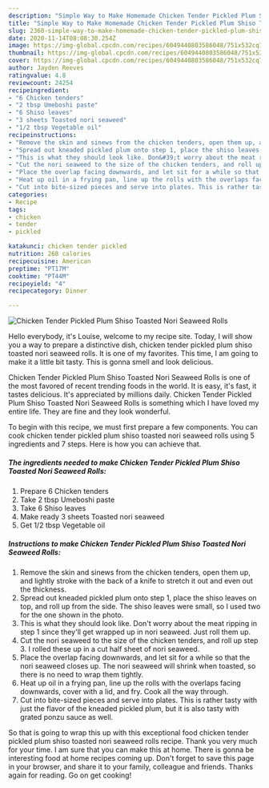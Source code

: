 ```yaml
---
description: "Simple Way to Make Homemade Chicken Tender Pickled Plum Shiso Toasted Nori Seaweed Rolls"
title: "Simple Way to Make Homemade Chicken Tender Pickled Plum Shiso Toasted Nori Seaweed Rolls"
slug: 2360-simple-way-to-make-homemade-chicken-tender-pickled-plum-shiso-toasted-nori-seaweed-rolls
date: 2020-11-14T08:08:30.254Z
image: https://img-global.cpcdn.com/recipes/6049440803586048/751x532cq70/chicken-tender-pickled-plum-shiso-toasted-nori-seaweed-rolls-recipe-main-photo.jpg
thumbnail: https://img-global.cpcdn.com/recipes/6049440803586048/751x532cq70/chicken-tender-pickled-plum-shiso-toasted-nori-seaweed-rolls-recipe-main-photo.jpg
cover: https://img-global.cpcdn.com/recipes/6049440803586048/751x532cq70/chicken-tender-pickled-plum-shiso-toasted-nori-seaweed-rolls-recipe-main-photo.jpg
author: Jayden Reeves
ratingvalue: 4.8
reviewcount: 24254
recipeingredient:
- "6 Chicken tenders"
- "2 tbsp Umeboshi paste"
- "6 Shiso leaves"
- "3 sheets Toasted nori seaweed"
- "1/2 tbsp Vegetable oil"
recipeinstructions:
- "Remove the skin and sinews from the chicken tenders, open them up, and lightly stroke with the back of a knife to stretch it out and even out the thickness."
- "Spread out kneaded pickled plum onto step 1, place the shiso leaves on top, and roll up from the side. The shiso leaves were small, so I used two for the one shown in the photo."
- "This is what they should look like. Don&#39;t worry about the meat ripping in step 1 since they&#39;ll get wrapped up in nori seaweed. Just roll them up."
- "Cut the nori seaweed to the size of the chicken tenders, and roll up step 3. I rolled these up in a cut  half sheet of nori seaweed."
- "Place the overlap facing downwards, and let sit for a while so that the nori seaweed closes up. The nori seaweed will shrink when toasted, so there is no need to wrap them tightly."
- "Heat up oil in a frying pan, line up the rolls with the overlaps facing downwards, cover with a lid, and fry. Cook all the way through."
- "Cut into bite-sized pieces and serve into plates. This is rather tasty with just the flavor of the kneaded pickled plum, but it is also tasty with grated ponzu sauce as well."
categories:
- Recipe
tags:
- chicken
- tender
- pickled

katakunci: chicken tender pickled 
nutrition: 268 calories
recipecuisine: American
preptime: "PT17M"
cooktime: "PT44M"
recipeyield: "4"
recipecategory: Dinner

---
```



![Chicken Tender Pickled Plum Shiso Toasted Nori Seaweed Rolls](https://img-global.cpcdn.com/recipes/6049440803586048/751x532cq70/chicken-tender-pickled-plum-shiso-toasted-nori-seaweed-rolls-recipe-main-photo.jpg)

Hello everybody, it's Louise, welcome to my recipe site. Today, I will show you a way to prepare a distinctive dish, chicken tender pickled plum shiso toasted nori seaweed rolls. It is one of my favorites. This time, I am going to make it a little bit tasty. This is gonna smell and look delicious.



Chicken Tender Pickled Plum Shiso Toasted Nori Seaweed Rolls is one of the most favored of recent trending foods in the world. It is easy, it's fast, it tastes delicious. It's appreciated by millions daily. Chicken Tender Pickled Plum Shiso Toasted Nori Seaweed Rolls is something which I have loved my entire life. They are fine and they look wonderful.


To begin with this recipe, we must first prepare a few components. You can cook chicken tender pickled plum shiso toasted nori seaweed rolls using 5 ingredients and 7 steps. Here is how you can achieve that.

<!--inarticleads1-->

##### The ingredients needed to make Chicken Tender Pickled Plum Shiso Toasted Nori Seaweed Rolls:

1. Prepare 6 Chicken tenders
1. Take 2 tbsp Umeboshi paste
1. Take 6 Shiso leaves
1. Make ready 3 sheets Toasted nori seaweed
1. Get 1/2 tbsp Vegetable oil




<!--inarticleads2-->

##### Instructions to make Chicken Tender Pickled Plum Shiso Toasted Nori Seaweed Rolls:

1. Remove the skin and sinews from the chicken tenders, open them up, and lightly stroke with the back of a knife to stretch it out and even out the thickness.
1. Spread out kneaded pickled plum onto step 1, place the shiso leaves on top, and roll up from the side. The shiso leaves were small, so I used two for the one shown in the photo.
1. This is what they should look like. Don&#39;t worry about the meat ripping in step 1 since they&#39;ll get wrapped up in nori seaweed. Just roll them up.
1. Cut the nori seaweed to the size of the chicken tenders, and roll up step 3. I rolled these up in a cut  half sheet of nori seaweed.
1. Place the overlap facing downwards, and let sit for a while so that the nori seaweed closes up. The nori seaweed will shrink when toasted, so there is no need to wrap them tightly.
1. Heat up oil in a frying pan, line up the rolls with the overlaps facing downwards, cover with a lid, and fry. Cook all the way through.
1. Cut into bite-sized pieces and serve into plates. This is rather tasty with just the flavor of the kneaded pickled plum, but it is also tasty with grated ponzu sauce as well.




So that is going to wrap this up with this exceptional food chicken tender pickled plum shiso toasted nori seaweed rolls recipe. Thank you very much for your time. I am sure that you can make this at home. There is gonna be interesting food at home recipes coming up. Don't forget to save this page in your browser, and share it to your family, colleague and friends. Thanks again for reading. Go on get cooking!
